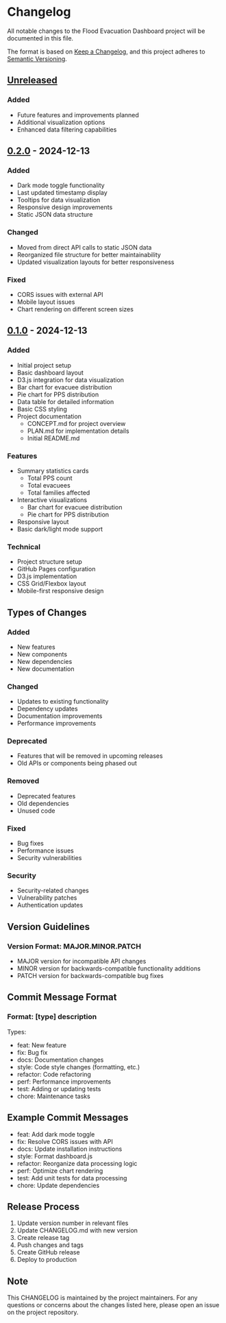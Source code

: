 # Changelog

All notable changes to the Flood Evacuation Dashboard project will be documented in this file.

The format is based on [Keep a Changelog](https://keepachangelog.com/en/1.0.0/),
and this project adheres to [Semantic Versioning](https://semver.org/spec/v2.0.0.html).

## [Unreleased]

### Added
- Future features and improvements planned
- Additional visualization options
- Enhanced data filtering capabilities

## [0.2.0] - 2024-12-13

### Added
- Dark mode toggle functionality
- Last updated timestamp display
- Tooltips for data visualization
- Responsive design improvements
- Static JSON data structure

### Changed
- Moved from direct API calls to static JSON data
- Reorganized file structure for better maintainability
- Updated visualization layouts for better responsiveness

### Fixed
- CORS issues with external API
- Mobile layout issues
- Chart rendering on different screen sizes

## [0.1.0] - 2024-12-13

### Added
- Initial project setup
- Basic dashboard layout
- D3.js integration for data visualization
- Bar chart for evacuee distribution
- Pie chart for PPS distribution
- Data table for detailed information
- Basic CSS styling
- Project documentation
  - CONCEPT.md for project overview
  - PLAN.md for implementation details
  - Initial README.md

### Features
- Summary statistics cards
  - Total PPS count
  - Total evacuees
  - Total families affected
- Interactive visualizations
  - Bar chart for evacuee distribution
  - Pie chart for PPS distribution
- Responsive layout
- Basic dark/light mode support

### Technical
- Project structure setup
- GitHub Pages configuration
- D3.js implementation
- CSS Grid/Flexbox layout
- Mobile-first responsive design

## Types of Changes

### Added
- New features
- New components
- New dependencies
- New documentation

### Changed
- Updates to existing functionality
- Dependency updates
- Documentation improvements
- Performance improvements

### Deprecated
- Features that will be removed in upcoming releases
- Old APIs or components being phased out

### Removed
- Deprecated features
- Old dependencies
- Unused code

### Fixed
- Bug fixes
- Performance issues
- Security vulnerabilities

### Security
- Security-related changes
- Vulnerability patches
- Authentication updates

## Version Guidelines

### Version Format: MAJOR.MINOR.PATCH

- MAJOR version for incompatible API changes
- MINOR version for backwards-compatible functionality additions
- PATCH version for backwards-compatible bug fixes

## Commit Message Format

### Format: [type] description

Types:
- feat: New feature
- fix: Bug fix
- docs: Documentation changes
- style: Code style changes (formatting, etc.)
- refactor: Code refactoring
- perf: Performance improvements
- test: Adding or updating tests
- chore: Maintenance tasks

## Example Commit Messages
- feat: Add dark mode toggle
- fix: Resolve CORS issues with API
- docs: Update installation instructions
- style: Format dashboard.js
- refactor: Reorganize data processing logic
- perf: Optimize chart rendering
- test: Add unit tests for data processing
- chore: Update dependencies

## Release Process

1. Update version number in relevant files
2. Update CHANGELOG.md with new version
3. Create release tag
4. Push changes and tags
5. Create GitHub release
6. Deploy to production

## Note

This CHANGELOG is maintained by the project maintainers. For any questions or concerns about the changes listed here, please open an issue on the project repository.

[Unreleased]: https://github.com/username/banjir/compare/v0.2.0...HEAD
[0.2.0]: https://github.com/username/banjir/compare/v0.1.0...v0.2.0
[0.1.0]: https://github.com/username/banjir/releases/tag/v0.1.0
